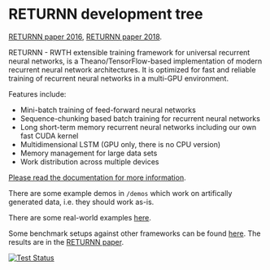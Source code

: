 RETURNN development tree
========================

[RETURNN paper 2016](https://arxiv.org/abs/1608.00895),
[RETURNN paper 2018](https://arxiv.org/abs/1805.05225).

RETURNN - RWTH extensible training framework for universal recurrent neural networks,
is a Theano/TensorFlow-based implementation of modern recurrent neural network architectures.
It is optimized for fast and reliable training of recurrent neural networks in a multi-GPU environment.

Features include:

- Mini-batch training of feed-forward neural networks
- Sequence-chunking based batch training for recurrent neural networks
- Long short-term memory recurrent neural networks
  including our own fast CUDA kernel
- Multidimensional LSTM (GPU only, there is no CPU version)
- Memory management for large data sets
- Work distribution across multiple devices

[Please read the documentation for more information](http://returnn.readthedocs.io/).

There are some example demos in `/demos`
which work on artifically generated data,
i.e. they should work as-is.

There are some real-world examples [here](https://github.com/rwth-i6/returnn-experiments).

Some benchmark setups against other frameworks
can be found [here](https://github.com/rwth-i6/returnn-benchmarks).
The results are in the [RETURNN paper](https://arxiv.org/abs/1608.00895).

[![Test Status](https://travis-ci.org/rwth-i6/returnn.svg?branch=master)](https://travis-ci.org/rwth-i6/returnn)

